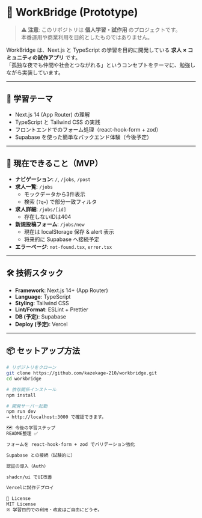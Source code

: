 # 🌉 WorkBridge (Prototype)

> **⚠️ 注意**: このリポジトリは **個人学習・試作用** のプロジェクトです。  
> 本番運用や商業利用を目的としたものではありません。  

WorkBridge は、Next.js と TypeScript の学習を目的に開発している **求人 × コミュニティの試作アプリ** です。  
「孤独な夜でも仲間や社会とつながれる」というコンセプトをテーマに、勉強しながら実装しています。  

---

## 🎯 学習テーマ
- Next.js 14 (App Router) の理解
- TypeScript と Tailwind CSS の実践
- フロントエンドでのフォーム処理（react-hook-form + zod）
- Supabase を使った簡単なバックエンド体験（今後予定）

---

## 🚀 現在できること（MVP）
- **ナビゲーション**: `/`, `/jobs`, `/post`
- **求人一覧**: `/jobs`  
  - モックデータから3件表示  
  - 検索 (`?q=`) で部分一致フィルタ
- **求人詳細**: `/jobs/[id]`  
  - 存在しないIDは404
- **新規投稿フォーム**: `/jobs/new`  
  - 現在は localStorage 保存 & alert 表示  
  - 将来的に Supabase へ接続予定
- **エラーページ**: `not-found.tsx`, `error.tsx`

---

## 🛠 技術スタック
- **Framework**: Next.js 14+ (App Router)
- **Language**: TypeScript
- **Styling**: Tailwind CSS
- **Lint/Format**: ESLint + Prettier
- **DB (予定)**: Supabase
- **Deploy (予定)**: Vercel

---

## 📦 セットアップ方法

```bash
# リポジトリをクローン
git clone https://github.com/kazekage-210/workbridge.git
cd workbridge

# 依存関係インストール
npm install

# 開発サーバー起動
npm run dev
→ http://localhost:3000 で確認できます。

🗺 今後の学習ステップ
README整理 ✅

フォームを react-hook-form + zod でバリデーション強化

Supabase との接続（試験的に）

認証の導入（Auth）

shadcn/ui でUI改善

Vercelに試作デプロイ

📜 License
MIT License
※ 学習目的での利用・改変はご自由にどうぞ。